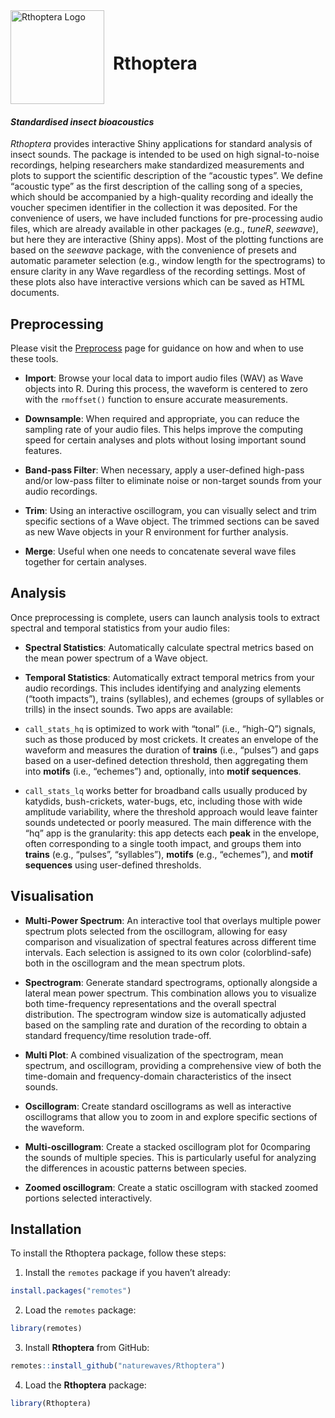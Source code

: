 
<style> .title-logo { display: inline-block; vertical-align: middle; width: 150px;
height: auto; margin-right: 10px; } </style>

<div>

<img src="C:/R_packages/Rthoptera/assets/img/Rthoptera_logo_darkgrey.png" class="title-logo" alt="Rthoptera Logo">
<h1 style="display: inline-block; vertical-align: middle;">
Rthoptera
</h1>

</div>

#### *Standardised insect bioacoustics*

<!-- badges: start -->
<!-- 
[![R-CMD-check](https://github.com/naturewaves/Rthoptera/actions/workflows/R-CMD-check.yaml/badge.svg)](https://github.com/naturewaves/Rthoptera/actions/workflows/R-CMD-check.yaml)
[![Codecov test coverage](https://codecov.io/gh/naturewaves/Rthoptera/graph/badge.svg)](https://app.codecov.io/gh/naturewaves/Rthoptera)
&#10;-->
<!-- badges: end -->

*Rthoptera* provides interactive Shiny applications for standard
analysis of insect sounds. The package is intended to be used on high
signal-to-noise recordings, helping researchers make standardized
measurements and plots to support the scientific description of the
“acoustic types”. We define “acoustic type” as the first description of
the calling song of a species, which should be accompanied by a
high-quality recording and ideally the voucher specimen identifier in
the collection it was deposited. For the convenience of users, we have
included functions for pre-processing audio files, which are already
available in other packages (e.g., *tuneR*, *seewave*), but here they
are interactive (Shiny apps). Most of the plotting functions are based
on the *seewave* package, with the convenience of presets and automatic
parameter selection (e.g., window length for the spectrograms) to ensure
clarity in any Wave regardless of the recording settings. Most of these
plots also have interactive versions which can be saved as HTML
documents.

## Preprocessing

Please visit the
[Preprocess](https://naturewaves.github.io/Rthoptera/articles/Preprocess.html "Preprocessing Audio Files with Rthoptera")
page for guidance on how and when to use these tools.

- **Import**: Browse your local data to import audio files (WAV) as Wave
  objects into R. During this process, the waveform is centered to zero
  with the `rmoffset()` function to ensure accurate measurements.

- **Downsample**: When required and appropriate, you can reduce the
  sampling rate of your audio files. This helps improve the computing
  speed for certain analyses and plots without losing important sound
  features.

- **Band-pass Filter**: When necessary, apply a user-defined high-pass
  and/or low-pass filter to eliminate noise or non-target sounds from
  your audio recordings.

- **Trim**: Using an interactive oscillogram, you can visually select
  and trim specific sections of a Wave object. The trimmed sections can
  be saved as new Wave objects in your R environment for further
  analysis.

- **Merge**: Useful when one needs to concatenate several wave files
  together for certain analyses.

## Analysis

Once preprocessing is complete, users can launch analysis tools to
extract spectral and temporal statistics from your audio files:

- **Spectral Statistics**: Automatically calculate spectral metrics
  based on the mean power spectrum of a Wave object.

- **Temporal Statistics**: Automatically extract temporal metrics from
  your audio recordings. This includes identifying and analyzing
  elements (“tooth impacts”), trains (syllables), and echemes (groups of
  syllables or trills) in the insect sounds. Two apps are available:

- `call_stats_hq` is optimized to work with “tonal” (i.e., “high-Q”)
  signals, such as those produced by most crickets. It creates an
  envelope of the waveform and measures the duration of **trains**
  (i.e., “pulses”) and gaps based on a user-defined detection threshold,
  then aggregating them into **motifs** (i.e., “echemes”) and,
  optionally, into **motif sequences**.

- `call_stats_lq` works better for broadband calls usually produced by
  katydids, bush-crickets, water-bugs, etc, including those with wide
  amplitude variability, where the threshold approach would leave
  fainter sounds undetected or poorly measured. The main difference with
  the “hq” app is the granularity: this app detects each **peak** in the
  envelope, often corresponding to a single tooth impact, and groups
  them into **trains** (e.g., “pulses”, “syllables”), **motifs** (e.g.,
  “echemes”), and **motif sequences** using user-defined thresholds.

## Visualisation

- **Multi-Power Spectrum**: An interactive tool that overlays multiple
  power spectrum plots selected from the oscillogram, allowing for easy
  comparison and visualization of spectral features across different
  time intervals. Each selection is assigned to its own color
  (colorblind-safe) both in the oscillogram and the mean spectrum plots.

- **Spectrogram**: Generate standard spectrograms, optionally alongside
  a lateral mean power spectrum. This combination allows you to
  visualize both time-frequency representations and the overall spectral
  distribution. The spectrogram window size is automatically adjusted
  based on the sampling rate and duration of the recording to obtain a
  standard frequency/time resolution trade-off.

- **Multi Plot**: A combined visualization of the spectrogram, mean
  spectrum, and oscillogram, providing a comprehensive view of both the
  time-domain and frequency-domain characteristics of the insect sounds.

- **Oscillogram**: Create standard oscillograms as well as interactive
  oscillograms that allow you to zoom in and explore specific sections
  of the waveform.

- **Multi-oscillogram**: Create a stacked oscillogram plot for
  0comparing the sounds of multiple species. This is particularly useful
  for analyzing the differences in acoustic patterns between species.

- **Zoomed oscillogram**: Create a static oscillogram with stacked
  zoomed portions selected interactively.

## Installation

To install the Rthoptera package, follow these steps:

1.  Install the `remotes` package if you haven’t already:

``` r
install.packages("remotes")
```

2.  Load the `remotes` package:

``` r
library(remotes)
```

3.  Install **Rthoptera** from GitHub:

``` r
remotes::install_github("naturewaves/Rthoptera")
```

4.  Load the **Rthoptera** package:

``` r
library(Rthoptera)
```
